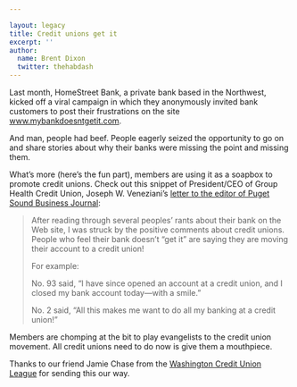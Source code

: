 ```yaml
---

layout: legacy
title: Credit unions get it
excerpt: ''
author:
  name: Brent Dixon
  twitter: thehabdash
---
```


<p>Last month, HomeStreet Bank, a private bank based in the Northwest, kicked off a viral campaign in which they anonymously invited bank customers to post their frustrations on the site <a href="http://www.mybankdoesntgetit.com">www.mybankdoesntgetit.com</a>.</p>


<p>And man, people had beef. People eagerly seized the opportunity to go on and share stories about why their banks were missing the point and missing them.</p>


<p>What&#8217;s more (here&#8217;s the fun part), members are using it as a soapbox to promote credit unions. Check out this snippet of President/CEO of Group Health Credit Union, Joseph W. Veneziani&#8217;s <a href="http://seattle.bizjournals.com/seattle/stories/2006/05/22/editorial8.html">letter to the editor of Puget Sound Business Journal</a>:</p>


<blockquote><p/>After reading through several peoples&#8217; rants about their bank on the Web site, I was struck by the positive comments about credit unions. People who feel their bank doesn&#8217;t &#8220;get it&#8221; are saying they are moving their account to a credit union!

<p/>For example:

<p/>No. 93 said, &#8220;I have since opened an account at a credit union, and I closed my bank account today&#8212;with a smile.&#8221; 

<p/>No. 2 said, &#8220;All this makes me want to do all my banking at a credit union!&#8221; </blockquote>

<p>Members are chomping at the bit to play evangelists to the credit union movement. All credit unions need to do now is give them a mouthpiece.</p>


<p>Thanks to our friend Jamie Chase from the <a href="http://www.waleague.org/">Washington Credit Union League</a> for sending this our way.</p>